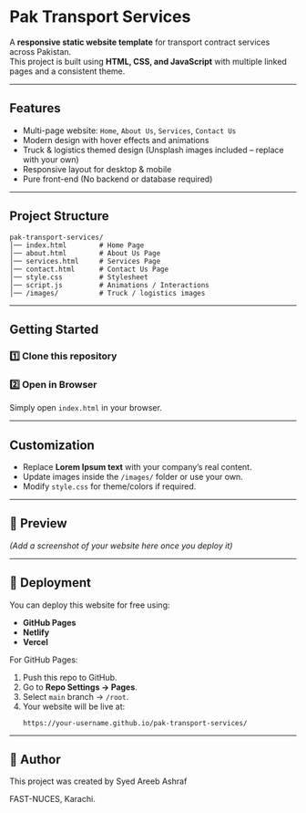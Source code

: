 # Pak Transport Services

A **responsive static website template** for transport contract services across Pakistan.  
This project is built using **HTML, CSS, and JavaScript** with multiple linked pages and a consistent theme.  

---

## Features  
- Multi-page website: `Home`, `About Us`, `Services`, `Contact Us`  
- Modern design with hover effects and animations  
- Truck & logistics themed design (Unsplash images included – replace with your own)  
- Responsive layout for desktop & mobile  
- Pure front-end (No backend or database required)  

---

## Project Structure  
```
pak-transport-services/
│── index.html        # Home Page
│── about.html        # About Us Page
│── services.html     # Services Page
│── contact.html      # Contact Us Page
│── style.css         # Stylesheet
│── script.js         # Animations / Interactions
│── /images/          # Truck / logistics images
```

---

## Getting Started  

### 1️⃣ Clone this repository  


### 2️⃣ Open in Browser  
Simply open `index.html` in your browser.  

---

## Customization  
- Replace **Lorem Ipsum text** with your company’s real content.  
- Update images inside the `/images/` folder or use your own.  
- Modify `style.css` for theme/colors if required.  

---

## 📸 Preview  
*(Add a screenshot of your website here once you deploy it)*  

---

## 📡 Deployment  
You can deploy this website for free using:  
- **GitHub Pages**  
- **Netlify**  
- **Vercel**  

For GitHub Pages:  
1. Push this repo to GitHub.  
2. Go to **Repo Settings → Pages**.  
3. Select `main` branch → `/root`.  
4. Your website will be live at:  
   ```
   https://your-username.github.io/pak-transport-services/
   ```  

---

## 📝 Author
This project was created by Syed Areeb Ashraf

FAST-NUCES, Karachi.
